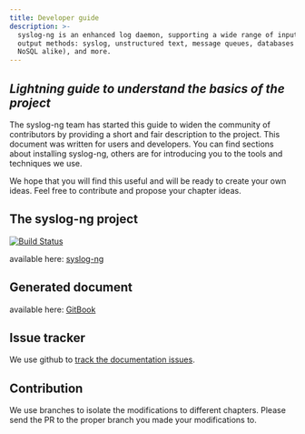 ```yaml
---
title: Developer guide
description: >-
  syslog-ng is an enhanced log daemon, supporting a wide range of input and
  output methods: syslog, unstructured text, message queues, databases (SQL and
  NoSQL alike), and more.
---
```


[ref:dev-guide]: dev-guide
[ref:doc-issue-tracker]: https://github.com/syslog-ng/doc/issues
[gh:ose-official]: http://www.github.com/balabit/syslog-ng
[gh:ose-dev-shell-badge]: https://github.com/syslog-ng/syslog-ng/actions/workflows/devshell.yml/badge.svg
[gh:ose-monitor]: https://ci.syslog-ng.com/view/OSE-DAILY-MONITOR

## _Lightning guide to understand the basics of the project_

The syslog-ng team has started this guide to widen the community of
contributors by providing a short and fair description to the project.
This document was written for users and developers. You can find sections
about installing syslog-ng, others are for introducing you to the tools and techniques we use.

We hope that you will find this useful and will be ready to create your own ideas.
Feel free to contribute and propose your chapter ideas.

## The syslog-ng project

<!-- could not get the badge work with the embedded ref [gh:ose-dev-shell-badge] solution -->
[![Build Status](https://github.com/syslog-ng/syslog-ng/actions/workflows/devshell.yml/badge.svg)][gh:ose-monitor]

available here: [syslog-ng][gh:ose-official]

## Generated document

available here: [GitBook][ref:dev-guide]

## Issue tracker

We use github to [track the documentation issues][ref:doc-issue-tracker].

## Contribution

We use branches to isolate the modifications to different chapters. Please send the PR to the proper branch you made your modifications to.
